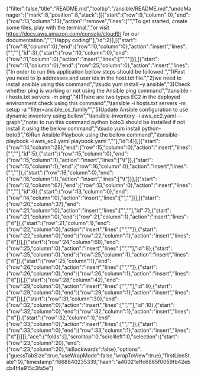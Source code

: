 {"filter":false,"title":"README.md","tooltip":"/ansible/README.md","undoManager":{"mark":8,"position":8,"stack":[[{"start":{"row":9,"column":0},"end":{"row":13,"column":13},"action":"remove","lines":["","To get started, create some files, play with the terminal,","or visit https://docs.aws.amazon.com/console/cloud9/ for our documentation.","","Happy coding!"],"id":2}],[{"start":{"row":9,"column":0},"end":{"row":10,"column":0},"action":"insert","lines":["",""],"id":3},{"start":{"row":10,"column":0},"end":{"row":11,"column":0},"action":"insert","lines":["",""]}],[{"start":{"row":11,"column":0},"end":{"row":25,"column":0},"action":"insert","lines":["In order to run this application bellow steps should be followed:","1)First you need to Ip addresses and user ids in the host.txt file.","2)we need to install ansible using this command","\tsudo yum install –y ansible","3)Check whether ping is working or not using the Ansible ping command","\tansible -i hosts.txt servers -m ping","4)There are two types EC2 in the deployed environment check using this command","\tansible -i hosts.txt servers -m setup -a \"filter=ansible_os_family\"","5)Update Ansible configuration to use dynamic inventory using bellow","\tansible-inventory -i aws_ec2.yaml --graph","note: to run this command python boto3 should be installed if not install it using the bellow command","\tsudo yum install python-boto3","6)Run Ansible Playbook using the bellow command","\tansible-playbook -i aws_ec2.yaml playbook.yaml ",""],"id":4}],[{"start":{"row":14,"column":28},"end":{"row":15,"column":0},"action":"insert","lines":["",""],"id":5},{"start":{"row":15,"column":0},"end":{"row":15,"column":1},"action":"insert","lines":["\t"]},{"start":{"row":15,"column":1},"end":{"row":16,"column":0},"action":"insert","lines":["",""]},{"start":{"row":16,"column":0},"end":{"row":16,"column":1},"action":"insert","lines":["\t"]}],[{"start":{"row":12,"column":67},"end":{"row":13,"column":0},"action":"insert","lines":["",""],"id":6},{"start":{"row":13,"column":0},"end":{"row":14,"column":0},"action":"insert","lines":["",""]}],[{"start":{"row":20,"column":37},"end":{"row":21,"column":0},"action":"insert","lines":["",""],"id":7},{"start":{"row":21,"column":0},"end":{"row":21,"column":1},"action":"insert","lines":["\t"]},{"start":{"row":21,"column":1},"end":{"row":22,"column":0},"action":"insert","lines":["",""]},{"start":{"row":22,"column":0},"end":{"row":22,"column":1},"action":"insert","lines":["\t"]}],[{"start":{"row":24,"column":68},"end":{"row":25,"column":0},"action":"insert","lines":["",""],"id":8},{"start":{"row":25,"column":0},"end":{"row":25,"column":1},"action":"insert","lines":["\t"]},{"start":{"row":25,"column":1},"end":{"row":26,"column":0},"action":"insert","lines":["",""]},{"start":{"row":26,"column":0},"end":{"row":26,"column":1},"action":"insert","lines":["\t"]}],[{"start":{"row":28,"column":42},"end":{"row":29,"column":0},"action":"insert","lines":["",""],"id":9},{"start":{"row":29,"column":0},"end":{"row":29,"column":1},"action":"insert","lines":["\t"]}],[{"start":{"row":31,"column":30},"end":{"row":32,"column":0},"action":"insert","lines":["",""],"id":10},{"start":{"row":32,"column":0},"end":{"row":32,"column":1},"action":"insert","lines":["\t"]},{"start":{"row":32,"column":1},"end":{"row":33,"column":0},"action":"insert","lines":["",""]},{"start":{"row":33,"column":0},"end":{"row":33,"column":1},"action":"insert","lines":["\t"]}]]},"ace":{"folds":[],"scrolltop":0,"scrollleft":0,"selection":{"start":{"row":23,"column":20},"end":{"row":23,"column":20},"isBackwards":false},"options":{"guessTabSize":true,"useWrapMode":false,"wrapToView":true},"firstLineState":0},"timestamp":1668840235339,"hash":"a40021effc6865f0059fb42ebcb4f4e915c3fa5e"}